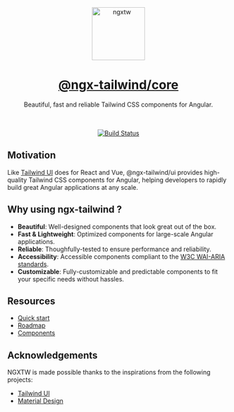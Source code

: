 <div align="center">
  <a href="https://www.ngxtw.com/">
    <img src="https://ngxtw-assets.pages.dev/ngxtw-logo-doc.png" alt="ngxtw" height="120" />
    <h1>@ngx-tailwind/core</h1>
  </a>
</div>

<div align="center">
Beautiful, fast and reliable Tailwind CSS components for Angular.
<br/>
<br/>
<br/>

[![Build Status](https://dev.azure.com/ecologiciel/Lab/_apis/build/status%2Fngxtw-lib?repoName=William-Mba%2Fngxtw&branchName=master)](https://dev.azure.com/ecologiciel/Lab/_build/latest?definitionId=5&repoName=William-Mba%2Fngxtw&branchName=master)

</div>

## Motivation

Like [Tailwind UI](https://tailwindui.com/) does for React and Vue, @ngx-tailwind/ui provides high-quality Tailwind CSS components for Angular, helping developers to rapidly build great Angular applications at any scale.

## Why using ngx-tailwind ?

- **Beautiful**: Well-designed components that look great out of the box.
- **Fast & Lightweight**: Optimized components for large-scale Angular applications.
- **Reliable**: Thoughfully-tested to ensure performance and reliability.
- **Accessibility**: Accessible components compliant to the [W3C WAI-ARIA standards](https://www.w3.org/TR/wai-aria/).
- **Customizable**: Fully-customizable and predictable components to fit your specific needs without hassles.

## Resources

- [Quick start](https://ngxtw.com/quick-start)
- [Roadmap](https://www.ngxtw.com/roadmap)
- [Components](https://www.ngxtw.com/)

## Acknowledgements

NGXTW is made possible thanks to the inspirations from the following projects:

- [Tailwind UI](https://tailwindui.com/)
- [Material Design](https://m3.material.io/)
